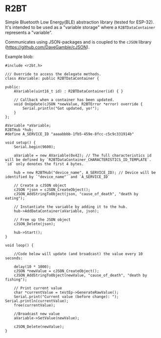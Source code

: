 # R2BT
Simple Bluetooth Low Energy(BLE) abstraction library (tested for ESP-32).
It's intended to be used as a "variable storage" where a `R2BTDataContainer` represents a "variable".

Communicates using JSON-packages and is coupled to the `cJSON` library (https://github.com/DaveGamble/cJSON).

Example blob:

```
#include <r2bt.h>

/// Override to access the delegate methods.
class AVariable: public R2BTDataContainer {

public:
    AVariable(uint16_t id) : R2BTDataContainer(id) { }

    // Callback when a container has been updated.
    void OnUpdate(cJSON *newValue, R2BTError *error) override {
        Serial.println("Got updated, yo!");  
    }
};

AVariable *aVariable;
R2BTHub *hub;
#define A_SERVICE_ID "aaaabbbb-1fb5-459e-8fcc-c5c9c331914b"

void setup() {
    Serial.begin(9600);

    aVariable = new AVariable(0x42); // The full characteristics id will be defined by `R2BTDataContainer_CHARACTERISTICS_ID_TEMPLATE`. `id` only denotes the first 4 bytes.

    hub = new R2BTHub("device_name", A_SERVICE_ID); // Device will be identified by `"device_name"` and `A_SERVICE_ID`

    // Create a cJSON object
    cJSON *json = cJSON_CreateObject();
    cJSON_AddStringToObject(json, "cause_of_death", "death by eating");

    // Instantiate the variable by adding it to the hub.
    hub->AddDataContainer(aVariable, json);

    // Free up the JSON object
    cJSON_Delete(json);

    hub->Start();
}

void loop() {

    //Code below will update (and broadcast) the value every 10 seconds:

    delay(10 * 1000);
    cJSON *newValue = cJSON_CreateObject();
    cJSON_AddStringToObject(newValue, "cause_of_death", "death by fishing");

    // Print current value
    char *currentValue = testEp->GenerateRawValue();
    Serial.print("Current value (before change): "); Serial.println(currentValue);
    free(currentValue);

    //Broadcast new value
    aVariable->SetValue(newValue);

    cJSON_Delete(newValue);
}
```